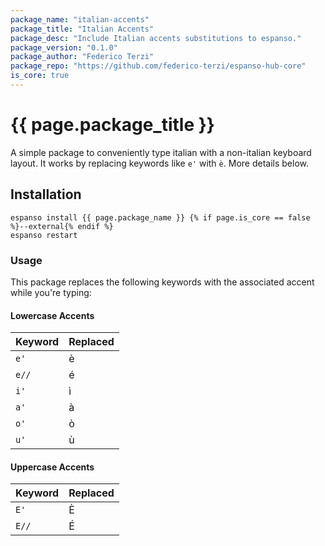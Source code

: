 ```yaml
---
package_name: "italian-accents"
package_title: "Italian Accents"
package_desc: "Include Italian accents substitutions to espanso."
package_version: "0.1.0"
package_author: "Federico Terzi"
package_repo: "https://github.com/federico-terzi/espanso-hub-core"
is_core: true
---
```


# {{ page.package_title }}

A simple package to conveniently type italian with a non-italian keyboard layout.
It works by replacing keywords like `e'` with `è`. More details below.

## Installation

```
espanso install {{ page.package_name }} {% if page.is_core == false %}--external{% endif %}
espanso restart
```

### Usage

This package replaces the following keywords with the associated accent while you're
typing:

#### Lowercase Accents

Keyword | Replaced
--- | ---
`e'` | è
`e//` | é
`i'` | ì
`a'` | à
`o'` | ò
`u'` | ù

#### Uppercase Accents

Keyword | Replaced
--- | ---
`E'` | È
`E//` | É

